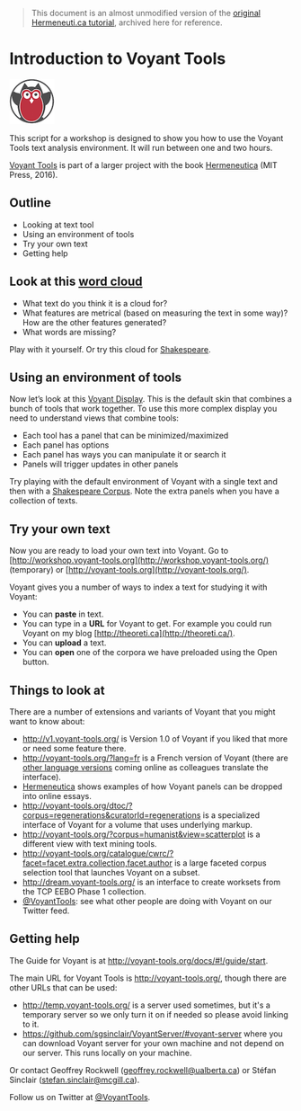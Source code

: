 > This document is an almost unmodified version of the [original Hermeneuti.ca tutorial](http://hermeneuti.ca/intro-workshop), archived here for reference.

# Introduction to Voyant Tools

![Voyant logo](voyant-logo_0.png)

This script for a workshop is designed to show you how to use the Voyant Tools text analysis environment. It will run between one and two hours.

[Voyant Tools](http://voyant-tools.org/) is part of a larger project with the book [Hermeneutica](http://hermeneuti.ca/) (MIT Press, 2016).

## Outline

- Looking at text tool
- Using an environment of tools
- Try your own text
- Getting help

## Look at this [word cloud](http://voyant-tools.org/tool/Cirrus/?corpus=frankenstein&toolFlow=contexts)

- What text do you think it is a cloud for?
- What features are metrical (based on measuring the text in some way)? How are the other features generated?
- What words are missing?

Play with it yourself. Or try this cloud for [Shakespeare](http://voyant-tools.org/tool/Cirrus/?corpus=shakespeare&stopList=stop.en.taporware.txt&toolFlow=contexts).

## Using an environment of tools

Now let’s look at this [Voyant Display](http://voyant-tools.org/?corpus=frankenstein&stopList=stop.en.taporware.txt). This is the default skin that combines a bunch of tools that work
together. To use this more complex display you need to understand views that combine tools:

- Each tool has a panel that can be minimized/maximized
- Each panel has options
- Each panel has ways you can manipulate it or search it
- Panels will trigger updates in other panels

Try playing with the default environment of Voyant with a single text and then with a [Shakespeare Corpus](http://voyant-tools.org/?corpus=shakespeare). Note the extra panels when you have a collection of texts.

## Try your own text

Now you are ready to load your own text into Voyant. Go to [http://workshop.voyant-tools.org](http://workshop.voyant-tools.org/) (temporary) or [http://voyant-tools.org](http://voyant-tools.org/).

Voyant gives you a number of ways to index a text for studying it with Voyant:

- You can **paste** in text.
- You can type in a **URL** for Voyant to get. For example you could run Voyant on my blog [http://theoreti.ca](http://theoreti.ca/).
- You can **upload** a text.
- You can **open** one of the corpora we have preloaded using the Open button.

## Things to look at

There are a number of extensions and variants of Voyant that you might want to know about:

- <http://v1.voyant-tools.org/> is Version 1.0 of Voyant if you liked that more or need some feature there.
- <http://voyant-tools.org/?lang=fr> is a French version of Voyant (there are [other language versions](http://voyant-tools.org/docs/#!/guide/languages) coming online as colleagues translate the interface).
- [Hermeneutica](http://hermeneuti.ca/) shows examples of how Voyant panels can be dropped into online essays.
- <http://voyant-tools.org/dtoc/?corpus=regenerations&curatorId=regenerations> is a specialized interface of Voyant for a volume that uses underlying markup.
- <http://voyant-tools.org/?corpus=humanist&view=scatterplot> is a different view with text mining tools.
- <http://voyant-tools.org/catalogue/cwrc/?facet=facet.extra.collection,facet.author> is a large faceted corpus selection tool that launches Voyant on a subset.
- <http://dream.voyant-tools.org/> is an interface to create worksets from the TCP EEBO Phase 1 collection.
- [@VoyantTools](https://twitter.com/VoyantTools): see what other people are doing with Voyant on our Twitter feed.

## Getting help

The Guide for Voyant is at <http://voyant-tools.org/docs/#!/guide/start>.

The main URL for Voyant Tools is <http://voyant-tools.org/>, though there are other URLs that can be used:

- <http://temp.voyant-tools.org/> is a server used sometimes, but it's a temporary server so we only turn it on if needed so please avoid linking to it.
- <https://github.com/sgsinclair/VoyantServer/#voyant-server> where you can download Voyant server for your own machine and not depend on our server. This runs locally on your machine.

Or contact Geoffrey Rockwell (<geoffrey.rockwell@ualberta.ca>) or Stéfan Sinclair (<stefan.sinclair@mcgill.ca>).

Follow us on Twitter at [@VoyantTools](https://twitter.com/VoyantTools).
